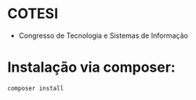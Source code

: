 # **COTESI**
* Congresso de Tecnologia e Sistemas de Informação

# **Instalação via composer:**
```php
composer install

